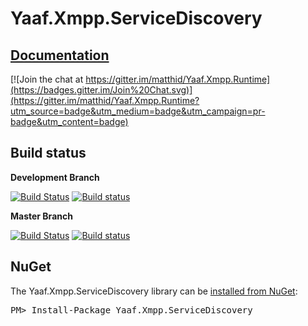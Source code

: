 Yaaf.Xmpp.ServiceDiscovery
===================
## [Documentation](https://matthid.github.io/Yaaf.Xmpp.ServiceDiscovery/)

[![Join the chat at https://gitter.im/matthid/Yaaf.Xmpp.Runtime](https://badges.gitter.im/Join%20Chat.svg)](https://gitter.im/matthid/Yaaf.Xmpp.Runtime?utm_source=badge&utm_medium=badge&utm_campaign=pr-badge&utm_content=badge)

## Build status

**Development Branch**

[![Build Status](https://travis-ci.org/matthid/Yaaf.Xmpp.ServiceDiscovery.svg?branch=develop)](https://travis-ci.org/matthid/Yaaf.Xmpp.ServiceDiscovery)
[![Build status](https://ci.appveyor.com/api/projects/status/13iatexu60xi99he/branch/develop?svg=true)](https://ci.appveyor.com/project/matthid/yaaf-xmpp-servicediscovery/branch/develop)

**Master Branch**

[![Build Status](https://travis-ci.org/matthid/Yaaf.Xmpp.ServiceDiscovery.svg?branch=master)](https://travis-ci.org/matthid/Yaaf.Xmpp.ServiceDiscovery)
[![Build status](https://ci.appveyor.com/api/projects/status/13iatexu60xi99he/branch/master?svg=true)](https://ci.appveyor.com/project/matthid/yaaf-xmpp-servicediscovery/branch/master)

## NuGet

<div class="row">
  <div class="span1"></div>
  <div class="span6">
    <div class="well well-small" id="nuget">
      The Yaaf.Xmpp.ServiceDiscovery library can be <a href="https://nuget.org/packages/Yaaf.Xmpp.ServiceDiscovery">installed from NuGet</a>:
      <pre>PM> Install-Package Yaaf.Xmpp.ServiceDiscovery</pre>
    </div>
  </div>
  <div class="span1"></div>
</div>

